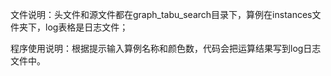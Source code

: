 文件说明：头文件和源文件都在graph_tabu_search目录下，算例在instances文件夹下，log表格是日志文件；

程序使用说明：根据提示输入算例名称和颜色数，代码会把运算结果写到log日志文件中。